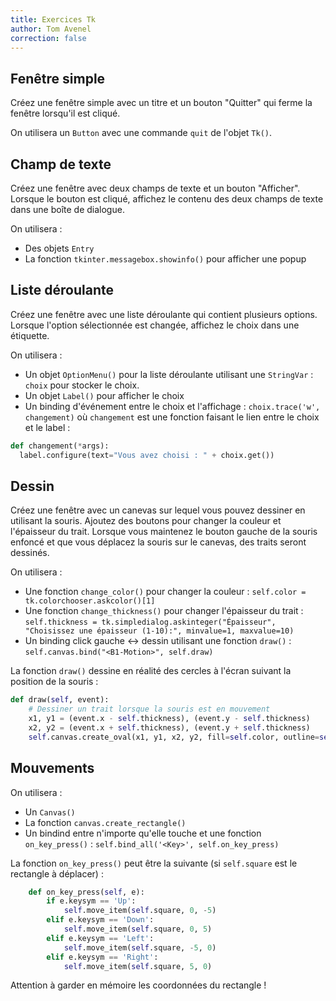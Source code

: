 ```yaml
---
title: Exercices Tk
author: Tom Avenel
correction: false
---
```


## Fenêtre simple

Créez une fenêtre simple avec un titre et un bouton "Quitter" qui ferme la fenêtre lorsqu'il est cliqué.

On utilisera un `Button` avec une commande `quit` de l'objet `Tk()`.

## Champ de texte

Créez une fenêtre avec deux champs de texte et un bouton "Afficher". Lorsque le bouton est cliqué, affichez le contenu des deux champs de texte dans une boîte de dialogue.

On utilisera :

- Des objets `Entry`
- La fonction `tkinter.messagebox.showinfo()` pour afficher une popup

## Liste déroulante

Créez une fenêtre avec une liste déroulante qui contient plusieurs options. Lorsque l'option sélectionnée est changée, affichez le choix dans une étiquette.

On utilisera :

- Un objet `OptionMenu()` pour la liste déroulante utilisant une `StringVar` : `choix` pour stocker le choix.
- Un objet `Label()` pour afficher le choix
- Un binding d'événement entre le choix et l'affichage : `choix.trace('w', changement)` où `changement` est une fonction faisant le lien entre le choix et le label :

```python
def changement(*args):
  label.configure(text="Vous avez choisi : " + choix.get())
```

## Dessin

Créez une fenêtre avec un canevas sur lequel vous pouvez dessiner en utilisant la souris. Ajoutez des boutons pour changer la couleur et l'épaisseur du trait. Lorsque vous maintenez le bouton gauche de la souris enfoncé et que vous déplacez la souris sur le canevas, des traits seront dessinés.

On utilisera :

- Une fonction `change_color()` pour changer la couleur : `self.color = tk.colorchooser.askcolor()[1]`
- Une fonction `change_thickness()` pour changer l'épaisseur du trait : `self.thickness = tk.simpledialog.askinteger("Épaisseur", "Choisissez une épaisseur (1-10):", minvalue=1, maxvalue=10)`
- Un binding click gauche <-> dessin utilisant une fonction `draw()` : `self.canvas.bind("<B1-Motion>", self.draw)`

La fonction `draw()` dessine en réalité des cercles à l'écran suivant la position de la souris :

```python
def draw(self, event):
    # Dessiner un trait lorsque la souris est en mouvement
    x1, y1 = (event.x - self.thickness), (event.y - self.thickness)
    x2, y2 = (event.x + self.thickness), (event.y + self.thickness)
    self.canvas.create_oval(x1, y1, x2, y2, fill=self.color, outline=self.color)
```

## Mouvements

On utilisera :

- Un `Canvas()`
- La fonction `canvas.create_rectangle()`
- Un bindind entre n'importe qu'elle touche et une fonction `on_key_press()` : `self.bind_all('<Key>', self.on_key_press)`

La fonction `on_key_press()` peut être la suivante (si `self.square` est le rectangle à déplacer) :

```python
    def on_key_press(self, e):
        if e.keysym == 'Up':
            self.move_item(self.square, 0, -5)
        elif e.keysym == 'Down':
            self.move_item(self.square, 0, 5)
        elif e.keysym == 'Left':
            self.move_item(self.square, -5, 0)
        elif e.keysym == 'Right':
            self.move_item(self.square, 5, 0)
```

Attention à garder en mémoire les coordonnées du rectangle !

